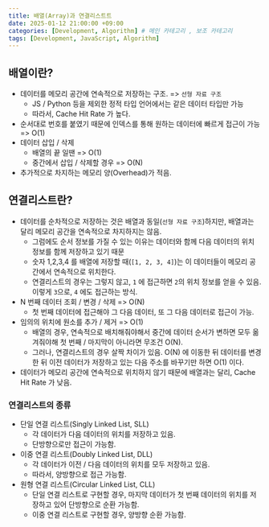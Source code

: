 ```yaml
---
title: 배열(Array)과 연결리스트트
date: 2025-01-12 21:00:00 +09:00
categories: [Development, Algorithm] # 메인 카테고리 , 보조 카테고리
tags: [Development, JavaScript, Algorithm]
---
```


## 배열이란?

- 데이터를 메모리 공간에 연속적으로 저장하는 구조. => `선형 자료 구조`
  - JS / Python 등을 제외한 정적 타입 언어에서는 같은 데이터 타입만 가능
  - 따라서, Cache Hit Rate 가 높다.
- 순서대로 번호를 붙였기 때문에 인덱스를 통해 원하는 데이터에 빠르게 접근이 가능 => O(1)
- 데이터 삽입 / 삭제
  - 배열의 끝 일땐 => O(1)
  - 중간에서 삽입 / 삭제할 경우 => O(N)
- 추가적으로 차지하는 메모리 양(Overhead)가 적음.

## 연결리스트란?

- 데이터를 순차적으로 저장하는 것은 배열과 동일(`선형 자료 구조`)하지만, 배열과는 달리 메모리 공간을 연속적으로 차지하지는 않음.
  - 그럼에도 순서 정보를 가질 수 있는 이유는 데이터와 함께 다음 데이터의 위치 정보를 함께 저장하고 있기 때문
  - 숫자 1,2,3,4 를 배열에 저장할 때(`[1, 2, 3, 4]`)는 이 데이터들이 메모리 공간에서 연속적으로 위치한다.
  - 연결리스트의 경우는 그렇지 않고, `1` 에 접근하면 `2`의 위치 정보를 얻을 수 있음. 이렇게 `3`으로, `4` 에도 접근하는 방식.
- N 번째 데이터 조회 / 변경 / 삭제 => O(N)
  - 첫 번째 데이터에 접근해야 그 다음 데이터, 또 그 다음 데이터로 접근이 가능.
- 임의의 위치에 원소를 추가 / 제거 => O(1)
  - 배열의 경우, 연속적으로 배치해줘야해서 중간에 데이터 순서가 변하면 모두 옮겨줘야해 첫 번째 / 마지막이 아니라면 무조건 O(N).
  - 그러나, 연결리스트의 경우 살짝 차이가 있음. O(N) 에 이동한 뒤 데이터를 변경한 뒤 이전 데이터가 저장하고 있는 다음 주소를 바꾸기만 하면 O(1) 이다.
- 데이터가 메모리 공간에 연속적으로 위치하지 않기 때문에 배열과는 달리, Cache Hit Rate 가 낮음.

### 연결리스트의 종류

- 단일 연결 리스트(Singly Linked List, SLL)
  - 각 데이터가 다음 데이터의 위치를 저장하고 있음.
  - 단방향으로만 접근이 가능함.
- 이중 연결 리스트(Doubly Linked List, DLL)
  - 각 데이터가 이전 / 다음 데이터의 위치를 모두 저장하고 있음.
  - 따라서, 양방향으로 접근 가능함.
- 원형 연결 리스트(Circular Linked List, CLL)
  - 단일 연결 리스트로 구현할 경우, 마지막 데이터가 첫 번째 데이터의 위치를 저장하고 있어 단방향으로 순환 가능함.
  - 이중 연결 리스트로 구현할 경우, 양방향 순환 가능함.
